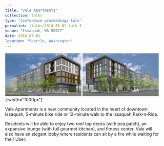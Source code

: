 ```yaml
---
title: "Vale Apartments"
collection: talks
type: "Conference proceedings talk"
permalink: /talks/2014-03-01-talk-3
venue: "Issaquah, WA 98027"
date: 2018-03-01
location: "Seattle, Washington"
---
```

![vale](/images/vale.png){:width="1000px"}

Vale Apartments is a new community located in the heart of downtown Issaquah, 5-minute bike ride or 12-minute walk to the Issaquah Park-n-Ride.

Residents will be able to enjoy two roof top decks (with pea patch), an expansive lounge (with full gourmet kitchen), and fitness center. Vale will also have an elegant lobby where residents can sit by a fire while waiting for their Uber.
